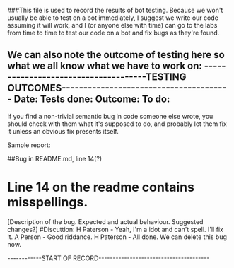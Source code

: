 ###This file is used to record the results of bot testing.
Because we won't usually be able to test on a bot immediately, I suggest we write our code
assuming it will work, and I (or anyone else with time) can go to the labs from time to time to test our
code on a bot and fix bugs as they're found.

We can also note the outcome of testing here so what we all know what we have to work on:
-------------------------------------TESTING OUTCOMES---------------------------------------
Date:
Tests done:
Outcome:
To do:
---------------------------------------------------------------------------------------------

If you find a non-trivial semantic bug in code someone else wrote, you should check with them what it's
supposed to do, and probably let them fix it unless an obvious fix presents itself.

Sample report:

##Bug in README.md, line 14(?)
# Line 14 on the readme contains misspellings.
[Description of the bug. Expected and actual behaviour. Suggested changes?]
#Discuttion:
H Paterson - Yeah, I'm a idot and can't spell. I'll fix it.
A Person - Good riddance.
H Paterson - All done. We can delete this bug now.

------------START OF RECORD---------------------------------------